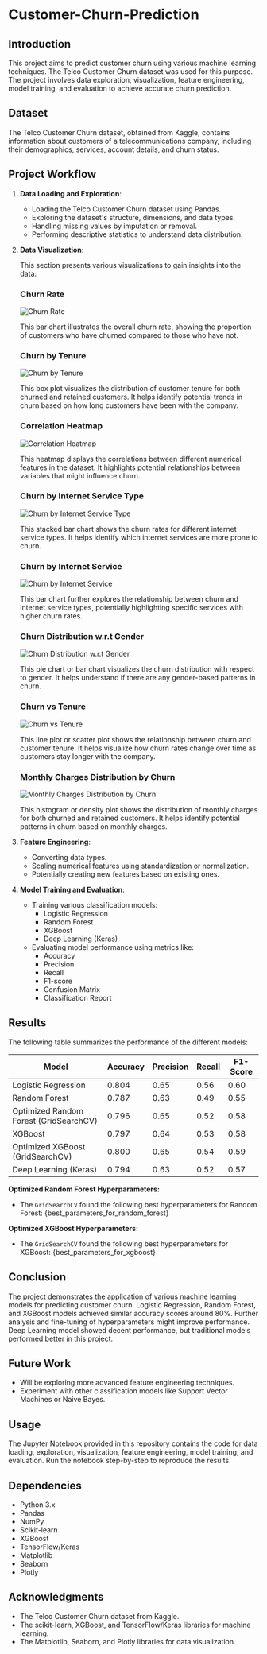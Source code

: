 # Customer-Churn-Prediction

## Introduction

This project aims to predict customer churn using various machine learning techniques. The Telco Customer Churn dataset was used for this purpose. The project involves data exploration, visualization, feature engineering, model training, and evaluation to achieve accurate churn prediction.

## Dataset

The Telco Customer Churn dataset, obtained from Kaggle, contains information about customers of a telecommunications company, including their demographics, services, account details, and churn status.

## Project Workflow

1. **Data Loading and Exploration**:
   - Loading the Telco Customer Churn dataset using Pandas.
   - Exploring the dataset's structure, dimensions, and data types.
   - Handling missing values by imputation or removal.
   - Performing descriptive statistics to understand data distribution.

2. **Data Visualization**:

    This section presents various visualizations to gain insights into the data:

    ### Churn Rate

    ![Churn Rate](images/churn-rate.png)

    This bar chart illustrates the overall churn rate, showing the proportion of customers who have churned compared to those who have not.

    ### Churn by Tenure

    ![Churn by Tenure](images/box-plot-churn-by-tenure.png)

    This box plot visualizes the distribution of customer tenure for both churned and retained customers. It helps identify potential trends in churn based on how long customers have 
    been with the company.

    ### Correlation Heatmap

    ![Correlation Heatmap](images/correlation-heatmap.png)

    This heatmap displays the correlations between different numerical features in the dataset. It highlights potential relationships between variables that might influence churn.

    ### Churn by Internet Service Type

    ![Churn by Internet Service Type](images/churn-by-internet-service-type.png)

    This stacked bar chart shows the churn rates for different internet service types. It helps identify which internet services are more prone to churn.

    ### Churn by Internet Service

    ![Churn by Internet Service](images/churn-by-internet-service.png)

    This bar chart further explores the relationship between churn and internet service types, potentially highlighting specific services with higher churn rates.

    ### Churn Distribution w.r.t Gender

    ![Churn Distribution w.r.t Gender](images/churn-distribution-wrt-gender.png)

    This pie chart or bar chart visualizes the churn distribution with respect to gender. It helps understand if there are any gender-based patterns in churn.

    ### Churn vs Tenure

    ![Churn vs Tenure](images/churn-vs-tenure.png)

    This line plot or scatter plot shows the relationship between churn and customer tenure. It helps visualize how churn rates change over time as customers stay longer with the 
    company.

    ### Monthly Charges Distribution by Churn

    ![Monthly Charges Distribution by Churn](images/monthly-charges-distribution-by-churn.png)

    This histogram or density plot shows the distribution of monthly charges for both churned and retained customers. It helps identify potential patterns in churn based on monthly 
    charges.

3. **Feature Engineering**:
   - Converting data types.
   - Scaling numerical features using standardization or normalization.
   - Potentially creating new features based on existing ones.

4. **Model Training and Evaluation**:
   - Training various classification models:
     - Logistic Regression
     - Random Forest
     - XGBoost
     - Deep Learning (Keras)
   - Evaluating model performance using metrics like:
     - Accuracy
     - Precision
     - Recall
     - F1-score
     - Confusion Matrix
     - Classification Report

## Results

The following table summarizes the performance of the different models:

| Model | Accuracy | Precision | Recall | F1-Score |
|---|---|---|---|---|
| Logistic Regression | 0.804 | 0.65 | 0.56 | 0.60 |
| Random Forest | 0.787 | 0.63 | 0.49 | 0.55 |
| Optimized Random Forest (GridSearchCV) | 0.796 | 0.65 | 0.52 | 0.58 |
| XGBoost | 0.797 | 0.64 | 0.53 | 0.58 |
| Optimized XGBoost (GridSearchCV) | 0.800 | 0.65 | 0.54 | 0.59 |
| Deep Learning (Keras) | 0.794 | 0.63 | 0.52 | 0.57 |

**Optimized Random Forest Hyperparameters:**
- The `GridSearchCV` found the following best hyperparameters for Random Forest: {best_parameters_for_random_forest}

**Optimized XGBoost Hyperparameters:**
- The `GridSearchCV` found the following best hyperparameters for XGBoost: {best_parameters_for_xgboost}

## Conclusion

The project demonstrates the application of various machine learning models for predicting customer churn. Logistic Regression, Random Forest, and XGBoost models achieved similar accuracy scores around 80%. Further analysis and fine-tuning of hyperparameters might improve performance. Deep Learning model showed decent performance, but traditional models performed better in this project.

## Future Work

- Will be exploring more advanced feature engineering techniques.
- Experiment with other classification models like Support Vector Machines or Naive Bayes.

## Usage

The Jupyter Notebook provided in this repository contains the code for data loading, exploration, visualization, feature engineering, model training, and evaluation. Run the notebook step-by-step to reproduce the results.

## Dependencies

- Python 3.x
- Pandas
- NumPy
- Scikit-learn
- XGBoost
- TensorFlow/Keras
- Matplotlib
- Seaborn
- Plotly

## Acknowledgments

- The Telco Customer Churn dataset from Kaggle.
- The scikit-learn, XGBoost, and TensorFlow/Keras libraries for machine learning.
- The Matplotlib, Seaborn, and Plotly libraries for data visualization.

